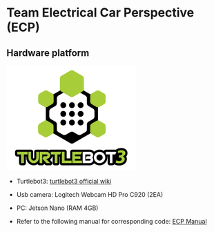 # Team Electrical Car Perspective (ECP)

## Hardware platform
<img src="https://raw.githubusercontent.com/ROBOTIS-GIT/ROBOTIS-Documents/master/wiki-images/Turtlebot3/Turtlebot3_logo.jpg" width="300">

- Turtlebot3: [turtlebot3 official wiki](http://turtlebot3.readthedocs.io/en/latest/)

- Usb camera: Logitech Webcam HD Pro C920 (2EA)

- PC: Jetson Nano (RAM 4GB)

* Refer to the following manual for corresponding code: [ECP Manual](https://github.com/asd147asd147/2023-Autorace/blob/main/ECP_Manual.pdf)
